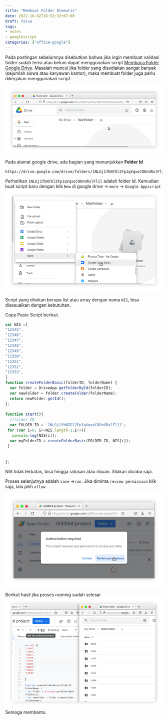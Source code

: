 ```yaml
---
title: "Membuat Folder Otomatis"
date: 2022-10-02T16:52:33+07:00
draft: false
tags:
- notes
- googlescript 
categories: ["office-google"]
---
```

Pada postingan sebelumnya disebutkan bahwa jika ingin membuat validasi folder sudah terisi atau belum dapat menggunakan script [Membaca Folder Google Drive](https://arifsatuan.github.io/post/script_gdrive). Masalah muncul jika folder yang disediakan sangat banyak (sejumlah siswa atau karyawan kantor), maka membuat folder juga perlu dikerjakan menggunakan script. 

![Google Drive kosong](gdrive1.png-shdw.png "Folder kosong di google drive")

Pada alamat google drive, ada bagian yang menunjukkan **Folder Id** 
```
https://drive.google.com/drive/folders/1NLGj1fbN7Gl2Fp1qVqxoC8OnURxlFl1l
``` 
Perhatikan  `1NLGj1fbN7Gl2Fp1qVqxoC8OnURxlFl1l` adalah folder Id. Kemudian buat script baru dengan klik `New` di google drive -> `more` -> `Google Appscript`
![Google Drive kosong](gdrive2.png-shdw.png "Membuat Script baru")

Script yang diisikan berupa list atau array dengan nama `NIS`, bisa disesuaikan dengan kebutuhan. 

Copy Paste Script berikut.
```js
var NIS =[
"12345",
"12346",
"12347",
"12348",
"12349",
"12350",
"12351",
"12352",
"12353",
]
function createFolderBasic(folderID, folderName) {
  var folder = DriveApp.getFolderById(folderID);
  var newFolder = folder.createFolder(folderName);
  return newFolder.getId();
};
 
function start(){
  //folder ID
  var FOLDER_ID = '1NLGj1fbN7Gl2Fp1qVqxoC8OnURxlFl1l';
 for (var i=0; i<=NIS.length-1;i++){
   console.log(NIS[i]);
  var myFolderID = createFolderBasic(FOLDER_ID, NIS[i]);
 }
 
 
};
```
NIS tidak terbatas, bisa hingga ratusan atau ribuan. Silakan dicoba saja. 

Proses selanjutnya adalah `save` ->`run`. Jika diminta `review permission` klik saja, lalu pilih `allow` 

![Google Script Review Permission](gdrive4.png-shdw.png "Review Permission Google Apps Script")

Berikut hasil jika proses running sudah selesai 
![Google Script Folder Otomatis](gdrive3.png-shdw.png "Tampilan Folder Dibuat Otomatis")
Semoga membantu. 
